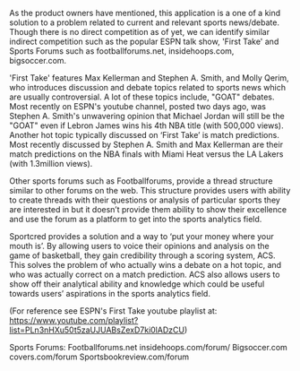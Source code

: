 As the product owners have mentioned, this application is a one of a kind solution to a problem related to current and relevant sports news/debate. Though there is no direct competition as of yet, we can identify similar indirect competition such as the popular ESPN talk show, 'First Take' and Sports Forums such as footballforums.net, insidehoops.com, bigsoccer.com. 

'First Take' features Max Kellerman and Stephen A. Smith, and Molly Qerim, who introduces discussion and debate topics related to sports news which are usually controversial. A lot of these topics include, "GOAT" debates. Most recently on ESPN's youtube channel, posted two days ago, was Stephen A. Smith's unwavering opinion that Michael Jordan will still be the "GOAT" even if Lebron James wins his 4th NBA title (with 500,000 views). Another hot topic typically discussed on ‘First Take’ is match predictions. Most recently discussed by Stephen A. Smith and Max Kellerman are their match predictions on the NBA finals with Miami Heat versus the LA Lakers (with 1.3million views).

Other sports forums such as Footballforums, provide a thread structure similar to other forums on the web. This structure provides users with ability to create threads with their questions or analysis of particular sports they are interested in but it doesn’t provide them ability to show their excellence and use the forum as a platform to get into the sports analytics field.

Sportcred provides a solution and a way to ‘put your money where your mouth is’. By allowing users to voice their opinions and analysis on the game of basketball, they gain credibility through a scoring system, ACS. This solves the problem of who actually wins a debate on a hot topic, and who was actually correct on a match prediction. ACS also allows users to show off their analytical ability and knowledge which could be useful towards users’ aspirations in the sports analytics field.

(For reference see ESPN's First Take youtube playlist at: https://www.youtube.com/playlist?list=PLn3nHXu50t5zaUJUABsZexD7ki0lADzCU)

Sports Forums:
Footballforums.net
insidehoops.com/forum/
Bigsoccer.com
covers.com/forum
Sportsbookreview.com/forum
